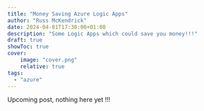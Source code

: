```yaml
---
title: "Money Saving Azure Logic Apps"
author: "Russ McKendrick"
date: 2024-04-01T17:30:00+01:00
description: "Some Logic Apps which could save you money!!!"
draft: true
showToc: true
cover:
    image: "cover.png"
    relative: true
tags:
  - "azure"
---
```


Upcoming post, nothing here yet !!!